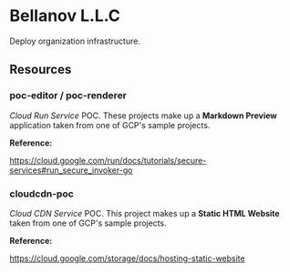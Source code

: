 # Bellanov L.L.C

Deploy organization infrastructure.

## Resources

### poc-editor / poc-renderer

*Cloud Run Service* POC. These projects make up a **Markdown Preview** application taken from one of GCP's sample projects.

**Reference:**

https://cloud.google.com/run/docs/tutorials/secure-services#run_secure_invoker-go

### cloudcdn-poc

*Cloud CDN Service* POC. This project makes up a **Static HTML Website** taken from one of GCP's sample projects.

**Reference:**

https://cloud.google.com/storage/docs/hosting-static-website